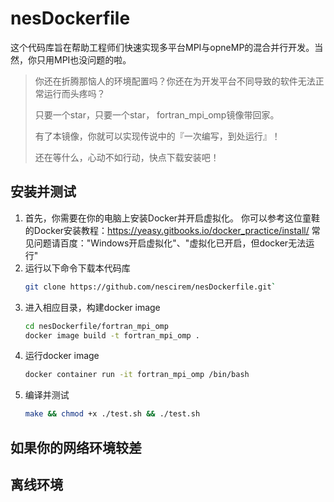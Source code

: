 # nesDockerfile

这个代码库旨在帮助工程师们快速实现多平台MPI与opneMP的混合并行开发。当然，你只用MPI也没问题的啦。

> 你还在折腾那恼人的环境配置吗？你还在为开发平台不同导致的软件无法正常运行而头疼吗？
>
> 只要一个star，只要一个star， fortran_mpi_omp镜像带回家。
>
> 有了本镜像，你就可以实现传说中的『一次编写，到处运行』！
>
> 还在等什么，心动不如行动，快点下载安装吧！



## 安装并测试

1. 首先，你需要在你的电脑上安装Docker并开启虚拟化。
	你可以参考这位童鞋的Docker安装教程：https://yeasy.gitbooks.io/docker_practice/install/
	常见问题请百度："Windows开启虚拟化"、"虚拟化已开启，但docker无法运行"
2. 运行以下命令下载本代码库
	```bash
	git clone https://github.com/nescirem/nesDockerfile.git`
	```
3. 进入相应目录，构建docker image
	```bash
	cd nesDockerfile/fortran_mpi_omp
	docker image build -t fortran_mpi_omp .
	```
4. 运行docker image
	```bash
	docker container run -it fortran_mpi_omp /bin/bash
	```
5. 编译并测试
	```bash
	make && chmod +x ./test.sh && ./test.sh
	```

## 如果你的网络环境较差



## 离线环境





